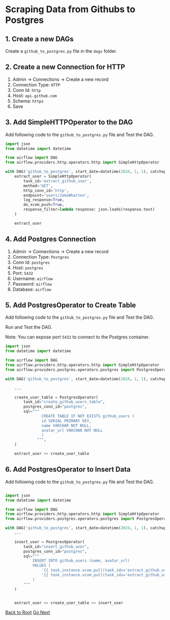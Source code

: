 # Scraping Data from Githubs to Postgres

## 1. Create a new DAGs

Create a `github_to_postgres.py` file in the `dags` folder.

## 2. Create a new Connection for HTTP

1. Admin -> Connections -> Create a new record
2. Connection Type: `HTTP`
3. Conn Id: `http`
4. Host: `api.github.com`
5. Schema: `https`
6. Save

## 3. Add SimpleHTTPOperator to the DAG

Add following code to the `github_to_postgres.py` file and Test the DAG.

```python
import json
from datetime import datetime

from airflow import DAG
from airflow.providers.http.operators.http import SimpleHttpOperator

with DAG('github_to_postgres', start_date=datetime(2024, 1, 1), catchup=False) as dag:
    extract_user = SimpleHttpOperator(
        task_id='extract_github_user',
        method='GET',
        http_conn_id='http',
        endpoint='users/JakeWharton',
        log_response=True,
        do_xcom_push=True,
        response_filter=lambda response: json.loads(response.text)
    )

    extract_user
```

## 4. Add Postgres Connection

1. Admin -> Connections -> Create a new record
2. Connection Type: `Postgres`
3. Conn Id: `postgres`
4. Host: `postgres`
5. Port: `5432`
6. Username: `airflow`
7. Password: `airflow`
8. Database: `airflow`

## 5. Add PostgresOperator to Create Table

Add following code to the `github_to_postgres.py` file and Test the DAG.

Run and Test the DAG.

Note: You can expose port `5432` to connect to the Postgres container.

```python
import json
from datetime import datetime

from airflow import DAG
from airflow.providers.http.operators.http import SimpleHttpOperator
from airflow.providers.postgres.operators.postgres import PostgresOperator

with DAG('github_to_postgres', start_date=datetime(2024, 1, 1), catchup=False) as dag:

    ...

    create_user_table = PostgresOperator(
        task_id="create_github_users_table",
        postgres_conn_id="postgres",
        sql="""
                CREATE TABLE IF NOT EXISTS github_users (
                id SERIAL PRIMARY KEY,
                name VARCHAR NOT NULL,
                avatar_url VARCHAR NOT NULL
                )
              """,
    )

    extract_user >> create_user_table
```

## 6. Add PostgresOperator to Insert Data

Add following code to the `github_to_postgres.py` file and Test the DAG.

```python

import json
from datetime import datetime

from airflow import DAG
from airflow.providers.http.operators.http import SimpleHttpOperator
from airflow.providers.postgres.operators.postgres import PostgresOperator

with DAG('github_to_postgres', start_date=datetime(2024, 1, 1), catchup=False) as dag:
    ...

    insert_user = PostgresOperator(
        task_id="insert_github_user",
        postgres_conn_id="postgres",
        sql="""
            INSERT INTO github_users (name, avatar_url)
            VALUES (
                '{{ task_instance.xcom_pull(task_ids='extract_github_user')['name'] }}',
                '{{ task_instance.xcom_pull(task_ids='extract_github_user')['avatar_url'] }}'
            )
        """
    )


    extract_user >> create_user_table >> insert_user
```

[Back to Root](../../README.md)
[Go Next](../chapter-09/README.md)